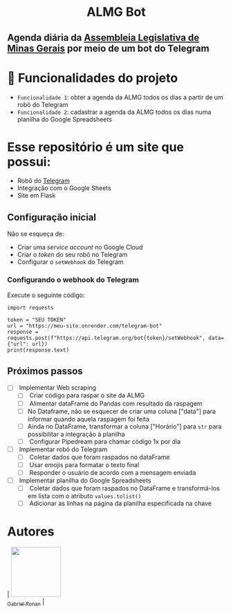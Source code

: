 <h1 align="center"> ALMG Bot </h1>

Agenda diária da [Assembleia Legislativa de Minas Gerais](https://www.almg.gov.br/comunicacao/agenda/) por meio de um bot do Telegram
-------------------------------------------------------------------------------------------------------------------------------------
# :hammer: Funcionalidades do projeto

- `Funcionalidade 1`: obter a agenda da ALMG todos os dias a partir de um robô do Telegram
- `Funcionalidade 2`: cadastrar a agenda da ALMG todos os dias numa planilha do Google Spreadsheets

# Esse repositório é um site que possui:

-   Robô do [Telegram](https://telegram.org/)
-   Integração com o Google Sheets
-   Site em Flask

[](https://github.com/turicas/site-teste/blob/main/README.md#configura%C3%A7%C3%A3o-inicial)Configuração inicial
----------------------------------------------------------------------------------------------------------------

Não se esqueça de:

-   Criar uma *service account* no Google Cloud
-   Criar o *token* do seu robô no Telegram
-   Configurar o `setWebhook` do Telegram

### [](https://github.com/turicas/site-teste/blob/main/README.md#configurando-o-webhook-do-telegram)Configurando o webhook do Telegram

Execute o seguinte código:

```
import requests

token = "SEU TOKEN"
url = "https://meu-site.onrender.com/telegram-bot"
response = requests.post(f"https://api.telegram.org/bot{token}/setWebhook", data={"url": url})
print(response.text)

```

[](https://github.com/turicas/site-teste/blob/main/README.md#pr%C3%B3ximos-passos)Próximos passos
-------------------------------------------------------------------------------------------------

-   [ ]  Implementar Web scraping
    -   [ ]  Criar código para raspar o site da ALMG
    -   [ ]  Alimentar dataFrame do Pandas com resultado da raspagem
    -   [ ]  No Dataframe, não se esquecer de criar uma coluna ["data"] para informar quando aquela raspagem foi feita
    -   [ ] Ainda no DataFrame, transformar a coluna ["Horário"] para `str` para possibilitar a integração à planilha
    -   [ ]  Configurar Pipedream para chamar código 1x por dia
-   [ ]  Implementar robô do Telegram
    -   [ ]  Coletar dados que foram raspados no dataFrame
    -   [ ]  Usar emojis para formatar o texto final
    -   [ ]  Responder o usuário de acordo com a mensagem enviada
-   [ ]  Implementar planilha do Google Spreadsheets
    -   [ ]  Coletar dados que foram raspados no DataFrame e transformá-los em lista com o atributo `values.tolist()`
    -   [ ]  Adicionar as linhas na página da planilha especificada na chave

# Autores

| [<img src="https://avatars.githubusercontent.com/u/114266038?s=96&v=4" width=115><br><sub>Gabriel Ronan</sub>](https://github.com/gabrielronan11) |
